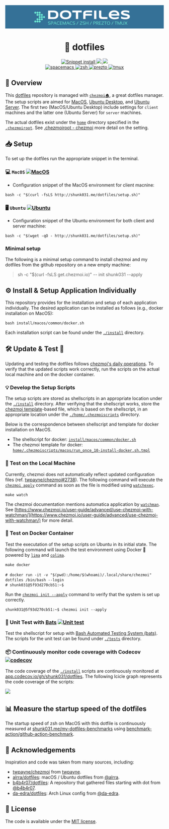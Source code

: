 <div align="center">
    <img src="https://raw.githubusercontent.com/shunk031/dotfiles/master/.github/header.png" alt="shunk031's">
    <h1>📂 dotfiles</h1>
    <div>
        <a href="https://github.com/shunk031/dotfiles/actions/workflows/remote.yaml">
            <img src="https://github.com/shunk031/dotfiles/actions/workflows/remote.yaml/badge.svg" alt="Snippet install">
        </a>
        <a href="https://github.com/shunk031/dotfiles/actions/workflows/test.yaml">
            <img src="https://github.com/shunk031/dotfiles/actions/workflows/test.yaml/badge.svg">
        </a>
        <a href="https://codecov.io/gh/shunk031/dotfiles" > 
            <img src="https://codecov.io/gh/shunk031/dotfiles/branch/master/graph/badge.svg?token=4VUJWKGAR7"/>
        </a>
    </div>
    <div>
        <a href="http://spacemacs.org/">
            <img src="https://cdn.rawgit.com/syl20bnr/spacemacs/442d025779da2f62fc86c2082703697714db6514/assets/spacemacs-badge.svg" alt="spacemacs">
        </a>
        <a href="https://github.com/zsh-users/zsh">
            <img src="https://img.shields.io/badge/built%20with-zsh-black.svg" alt="zsh">
        </a>
        <a href="https://github.com/sorin-ionescu/prezto">
            <img src="https://img.shields.io/badge/built%20with-prezto-orange.svg" alt="prezto">
        </a>
        <a href="https://github.com/tmux/tmux">
            <img src="https://img.shields.io/badge/built%20with-tmux-green.svg" alt="tmux">
        </a>
    </div>
</div>

## 🗿 Overview

This [dotfiles](https://github.com/shunk031/dotfiles) repository is managed with [`chezmoi🏠`](https://www.chezmoi.io/), a great dotfiles manager.
The setup scripts are aimed for [MacOS](https://www.apple.com/jp/macos), [Ubuntu Desktop](https://ubuntu.com/desktop), and [Ubuntu Server](https://ubuntu.com/server). The first two (MacOS/Ubuntu Desktop) include settings for `client` machines and the latter one (Ubuntu Server) for `server` machines. 

The actual dotfiles exist under the [`home`](https://github.com/shunk031/dotfiles/tree/master/home) directory specified in the [`.chezmoiroot`](https://github.com/shunk031/dotfiles/blob/master/.chezmoiroot).
See [.chezmoiroot - chezmoi](https://www.chezmoi.io/reference/special-files-and-directories/chezmoiroot/) more detail on the setting.

## 📥 Setup

To set up the dotfiles run the appropriate snippet in the terminal.

### 💻 `MacOS` [![MacOS](https://github.com/shunk031/dotfiles/actions/workflows/macos.yaml/badge.svg)](https://github.com/shunk031/dotfiles/actions/workflows/macos.yaml)

- Configuration snippet of the MacOS environment for client macnine:

```console
bash -c "$(curl -fsLS http://shunk031.me/dotfiles/setup.sh)"
```

### 🖥️ `Ubuntu` [![Ubuntu](https://github.com/shunk031/dotfiles/actions/workflows/ubuntu.yaml/badge.svg)](https://github.com/shunk031/dotfiles/actions/workflows/ubuntu.yaml)

- Configuration snippet of the Ubuntu environment for both client and server machine:

```console
bash -c "$(wget -qO - http://shunk031.me/dotfiles/setup.sh)"
```

### Minimal setup

The following is a minimal setup command to install chezmoi and my dotfiles from the github repository on a new empty machine:

> sh -c "$(curl -fsLS get.chezmoi.io)" -- init shunk031 --apply

## ⚙️ Install & Setup Application Individually

This repository provides for the installation and setup of each application individually.
The desired application can be installed as follows (e.g., docker installation on MacOS):

```shell
bash install/macos/common/docker.sh
```

Each installation script can be found under the [`./install`](https://github.com/shunk031/dotfiles/tree/master/install) directory.

## 🛠️ Update & Test 🧪

Updating and testing the dotfiles follows [chezmoi's daily operations](https://www.chezmoi.io/user-guide/daily-operations/).
To verify that the updated scripts work correctly, run the scripts on the actual local machine and on the docker container.

### 💡 Develop the Setup Scripts

The setup scripts are stored as shellscripts in an appropriate location under the [`./install`](https://github.com/shunk031/dotfiles/tree/master/install) directory.
After verifying that the shellscript works, store the [chezmoi template](https://www.chezmoi.io/user-guide/templating/)-based file, which is based on the shellscript, in an appropriate location under the [`./home/.chezmoiscripts`](https://github.com/shunk031/dotfiles/tree/master/home/.chezmoiscripts) directory.

Below is the correspondence between shellscript and template for docker installation on MacOS.
- The shellscript for docker: [`install/macos/common/docker.sh`](https://github.com/shunk031/dotfiles/blob/master/install/macos/common/docker.sh)
- The chezmoi template for docker: [`home/.chezmoiscripts/macos/run_once_10-install-docker.sh.tmpl`](https://github.com/shunk031/dotfiles/blob/master/home/.chezmoiscripts/macos/run_once_10-install-docker.sh.tmpl)

### 💾 Test on the Local Machine

Currently, chezmoi does not automatically reflect updated configuration files (ref. [twpayne/chezmoi#2738](https://github.com/twpayne/chezmoi/discussions/2738)).
The following command will execute the [`chezmoi apply`](https://www.chezmoi.io/reference/commands/apply/) command as soon as the file is modified using [`watchexec`](https://github.com/watchexec/watchexec).

```shell
make watch
```

The chezmoi documentation mentions automatica application by [`watchman`](https://facebook.github.io/watchman/). 
See [https://www.chezmoi.io/user-guide/advanced/use-chezmoi-with-watchman/](https://www.chezmoi.io/user-guide/advanced/use-chezmoi-with-watchman/) for more detail.

### 🐳 Test on Docker Container

Test the executation of the setup scripts on Ubuntu in its initial state.
The following command will launch the test environment using Docker 🐳 powered by [`lima`](https://github.com/lima-vm/lima) and [`colima`](https://github.com/abiosoft/colima).

```shell
make docker

# docker run -it -v "$(pwd):/home/$(whoami)/.local/share/chezmoi" dotfiles /bin/bash --login
# shunk031@5f93d270cb51:~$ 
```

Run the [`chezmoi init --apply`](https://www.chezmoi.io/user-guide/setup/#use-a-hosted-repo-to-manage-your-dotfiles-across-multiple-machines) command to verify that the system is set up correctly.

```shell
shunk031@5f93d270cb51:~$ chezmoi init --apply
```

### 🦇 Unit Test with [Bats](https://github.com/bats-core/bats-core) [![Unit test](https://github.com/shunk031/dotfiles/actions/workflows/test.yaml/badge.svg)](https://github.com/shunk031/dotfiles/actions/workflows/test.yaml)

Test the shellscript for setup with [Bash Automated Testing System (bats)](https://github.com/bats-core/bats-core).
The scripts for the unit test can be found under [`./tests`](https://github.com/shunk031/dotfiles/tree/master/tests/install) directory.

### 📦 Continuously monitor code coverage with Codecov [![codecov](https://codecov.io/gh/shunk031/dotfiles/branch/master/graph/badge.svg?token=4VUJWKGAR7)](https://codecov.io/gh/shunk031/dotfiles)

The code coverage of the [`./install`](https://github.com/shunk031/dotfiles/tree/master/install) scripts are continuously monitored at [app.codecov.io/gh/shunk031/dotfiles](https://app.codecov.io/gh/shunk031/dotfiles). The following Icicle graph represents the code coverage of the scripts:

![](https://codecov.io/gh/shunk031/dotfiles/branch/master/graphs/icicle.svg?token=4VUJWKGAR7)

## 📊 Measure the startup speed of the dotfiles

The startup speed of zsh on MacOS with this dotfile is continuously measured at [shunk031.me/my-dotfiles-benchmarks](https://shunk031.me/my-dotfiles-benchmarks/) using [benchmark-action/github-action-benchmark](https://github.com/benchmark-action/github-action-benchmark).

## 👏 Acknowledgements

Inspiration and code was taken from many sources, including:

- [twpayne/chezmoi](https://github.com/twpayne/chezmoi) from [twpayne](https://github.com/twpayne).
- [alrra/dotfiles](https://github.com/alrra/dotfiles): macOS / Ubuntu dotfiles from [@alrra](https://github.com/alrra).
- [b4b4r07/dotfiles](https://github.com/b4b4r07/dotfiles): A repository that gathered files starting with dot from [@b4b4r07](https://github.com/b4b4r07).
- [da-edra/dotfiles](https://github.com/da-edra/dotfiles): Arch Linux config from [@da-edra](https://github.com/da-edra).

## 📝 License

The code is available under the [MIT license](https://github.com/shunk031/dotfiles/blob/master/LICENSE).
